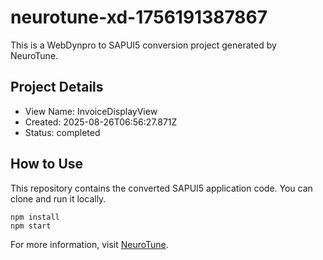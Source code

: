# neurotune-xd-1756191387867
This is a WebDynpro to SAPUI5 conversion project generated by NeuroTune.

## Project Details
- View Name: InvoiceDisplayView
- Created: 2025-08-26T06:56:27.871Z
- Status: completed

## How to Use
This repository contains the converted SAPUI5 application code. You can clone and run it locally.

```
npm install
npm start
```

For more information, visit [NeuroTune](https://neurotune.com).
        